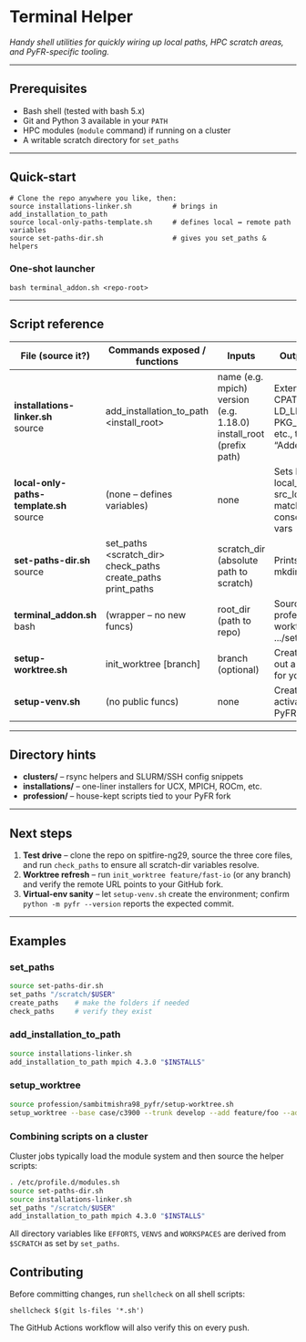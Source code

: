 # Terminal Helper
*Handy shell utilities for quickly wiring up local paths, HPC scratch areas, and PyFR-specific tooling.*

---

## Prerequisites

* Bash shell (tested with bash 5.x)
* Git and Python 3 available in your `PATH`
* HPC modules (`module` command) if running on a cluster
* A writable scratch directory for `set_paths`

---

## Quick-start

~~~
# Clone the repo anywhere you like, then:
source installations-linker.sh          # brings in add_installation_to_path
source local-only-paths-template.sh     # defines local ↔ remote path variables
source set-paths-dir.sh                 # gives you set_paths & helpers
~~~

### One-shot launcher

~~~
bash terminal_addon.sh <repo-root>
~~~

---

## Script reference

| File (source it?)                       | Commands exposed / functions                | Inputs                                   | Outputs / exports                                                                 |
|-----------------------------------------|----------------------------------------------|------------------------------------------|-----------------------------------------------------------------------------------|
| **installations-linker.sh**<br>source   | add_installation_to_path <name> <version> <install_root> | name (e.g. mpich)<br>version (e.g. 1.18.0)<br>install_root (prefix path) | Extends PATH, CPATH, LD_LIBRARY_PATH, PKG_CONFIG_PATH, etc., then echoes “Added <name>” |
| **local-only-paths-template.sh**<br>source | (none – defines variables)                   | none                                     | Sets local_user, local_ip, dest_local, src_local, plus matching consciousness_* vars |
| **set-paths-dir.sh**<br>source          | set_paths <scratch_dir><br>check_paths<br>create_paths<br>print_paths | scratch_dir (absolute path to scratch) | Prints status lines or mkdir traces                                                |
| **terminal_addon.sh**<br>bash           | (wrapper – no new funcs)                     | root_dir (path to repo)                 | Sources profession/.../setup-worktree.sh and .../setup-venv.sh                    |
| **setup-worktree.sh**                   | init_worktree [branch]                       | branch (optional)                        | Creates or checks out a Git worktree for your PyFR fork                           |
| **setup-venv.sh**                       | (no public funcs)                            | none                                     | Creates .venv, activates it, installs PyFR + extras                               |

---

## Directory hints

* **clusters/** – rsync helpers and SLURM/SSH config snippets  
* **installations/** – one-liner installers for UCX, MPICH, ROCm, etc.  
* **profession/** – house-kept scripts tied to your PyFR fork

---

## Next steps

1. **Test drive** – clone the repo on spitfire-ng29, source the three core files, and run `check_paths` to ensure all scratch-dir variables resolve.  
2. **Worktree refresh** – run `init_worktree feature/fast-io` (or any branch) and verify the remote URL points to your GitHub fork.  
3. **Virtual-env sanity** – let `setup-venv.sh` create the environment; confirm `python -m pyfr --version` reports the expected commit.

---

## Examples

### set_paths

~~~bash
source set-paths-dir.sh
set_paths "/scratch/$USER"
create_paths    # make the folders if needed
check_paths     # verify they exist
~~~

### add_installation_to_path

~~~bash
source installations-linker.sh
add_installation_to_path mpich 4.3.0 "$INSTALLS"
~~~

### setup_worktree

~~~bash
source profession/sambitmishra98_pyfr/setup-worktree.sh
setup_worktree --base case/c3900 --trunk develop --add feature/foo --add feature/bar
~~~

### Combining scripts on a cluster

Cluster jobs typically load the module system and then source the helper scripts:

~~~bash
. /etc/profile.d/modules.sh
source set-paths-dir.sh
source installations-linker.sh
set_paths "/scratch/$USER"
add_installation_to_path mpich 4.3.0 "$INSTALLS"
~~~

All directory variables like `EFFORTS`, `VENVS` and `WORKSPACES` are derived from
`$SCRATCH` as set by `set_paths`.

## Contributing

Before committing changes, run `shellcheck` on all shell scripts:

```
shellcheck $(git ls-files '*.sh')
```

The GitHub Actions workflow will also verify this on every push.
